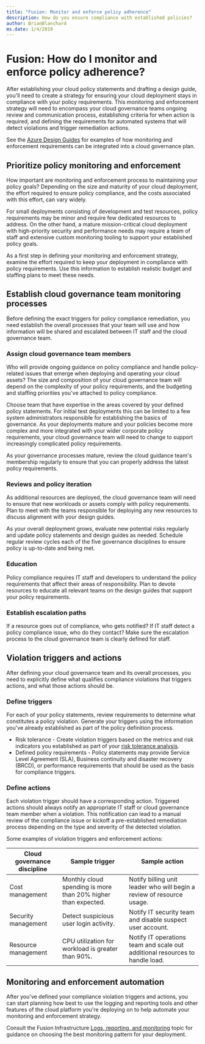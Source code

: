 ```yaml
---
title: "Fusion: Monitor and enforce policy adherence"
description: How do you ensure compliance with established policies? 
author: BrianBlanchard
ms.date: 1/4/2019
---
```


# Fusion: How do I monitor and enforce policy adherence?

<!--- 
I've defined policies, I've provided an architecture guide. Now how do I monitor adherence to policy? If there is a violation, how do I enforce the policy?
--->

After establishing your cloud policy statements and drafting a design guide, you'll need to create a strategy for ensuring your cloud deployment stays in compliance with your policy requirements. This monitoring and enforcement strategy will need to encompass your cloud governance teams ongoing review and communication process, establishing criteria for when action is required, and defining the requirements for automated systems that will detect violations and trigger remediation actions.

See the [Azure Design Guides](../design-guides/overview.md) for examples of how monitoring and enforcement requirements can be integrated into a cloud governance plan.

## Prioritize policy monitoring and enforcement

How important are monitoring and enforcement process to maintaining your policy goals? Depending on the size and maturity of your cloud deployment, the effort required to ensure policy compliance, and the costs associated with this effort, can vary widely. 

For small deployments consisting of development and test resources, policy requirements may be minor and require few dedicated resources to address. On the other hand, a mature mission-critical cloud deployment with high-priority security and performance needs may require a team of staff and extensive custom monitoring tooling to support your established policy goals.

As a first step in defining your monitoring and enforcement strategy, examine the effort required to keep your deployment in compliance with policy requirements. Use this information to establish realistic budget and staffing plans to meet these needs.

## Establish cloud governance team monitoring processes

Before defining the exact triggers for policy compliance remediation, you need establish the overall processes that your team will use and how information will be shared and escalated between IT staff and the cloud governance team.

### Assign cloud governance team members

Who will provide ongoing guidance on policy compliance and handle policy-related issues that emerge when deploying and operating your cloud assets? The size and composition of your cloud governance team will depend on the complexity of your policy requirements, and the budgeting and staffing priorities you've attached to policy compliance.

Choose team that have expertise in the areas covered by your defined policy statements. For initial test deployments this can be limited to a few system administrators responsible for establishing the basics of governance. As your deployments mature and your policies become more complex and more integrated with your wider corporate policy requirements, your cloud governance team will need to change to support increasingly complicated policy requirements. 

As your governance processes mature, review the cloud guidance team's membership regularly to ensure that you can properly address the latest policy requirements.

### Reviews and policy iteration

As additional resources are deployed, the cloud governance team will need to ensure that new workloads or assets comply with policy requirements. Plan to meet with the teams responsible for deploying any new resources to discuss alignment with your design guides.

As your overall deployment grows, evaluate new potential risks regularly and update policy statements and design guides as needed. Schedule regular review cycles each of the five governance disciplines to ensure policy is up-to-date and being met.

### Education

Policy compliance requires IT staff and developers to understand the policy requirements that affect their areas of responsibility. Plan to devote resources to educate all relevant teams on the design guides that support your policy requirements.

### Establish escalation paths

If a resource goes out of compliance, who gets notified? If IT staff detect a policy compliance issue, who do they contact? Make sure the escalation process to the cloud governance team is clearly defined for staff.

## Violation triggers and actions

After defining your cloud governance team and its overall processes, you need to explicitly define what qualifies compliance violations that triggers actions, and what those actions should be. 

### Define triggers

For each of your policy statements, review requirements to determine what constitutes a policy violation. Generate your triggers using the information you've already established as part of the policy definition process.

* Risk tolerance - Create violation triggers based on the metrics and risk indicators you established as part of your [risk tolerance analysis](risk-tolerance.md). 
* Defined policy requirements - Policy statements may provide Service Level Agreement (SLA), Business continuity and disaster recovery (BRCD), or performance requirements that should be used as the basis for compliance triggers.

### Define actions

Each violation trigger should have a corresponding action. Triggered actions should always notify an appropriate IT staff or cloud governance  team member when a violation. This notification can lead to a manual review of the compliance issue or kickoff a pre-established remediation process depending on the type and severity of the detected violation. 

Some examples of violation triggers and enforcement actions:

| Cloud governance discipline | Sample trigger | Sample action |
|-----------------------------|----------------|---------------|
| Cost management | Monthly cloud spending is more than 20% higher than expected. | Notify billing unit leader who will begin a review of resource usage. |
| Security management | Detect suspicious user login activity. | Notify IT security team and disable suspect user account. |
| Resource management | CPU utilization for workload is greater than 90%. | Notify IT operations team and scale out additional resources to handle load. |

## Monitoring and enforcement automation

After you've defined your compliance violation triggers and actions, you can start planning how best to use the logging and reporting tools and other features of the cloud platform you're deploying on to help automate your monitoring and enforcement strategy. 

Consult the Fusion Infrastructure [Logs, reporting, and monitoring](../../infrastructure/logs-and-reporting/overview.md) topic for guidance on choosing the best monitoring pattern for your deployment.
